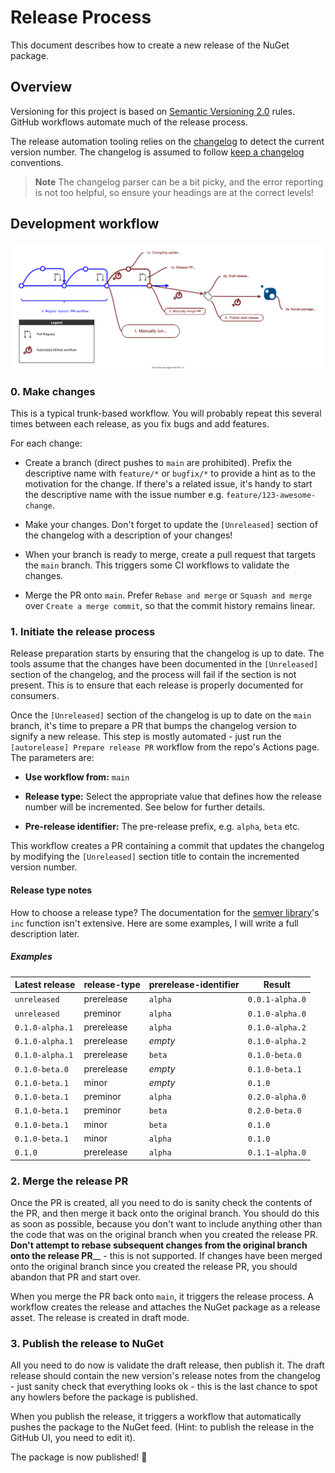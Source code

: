 # Release Process

This document describes how to create a new release of the NuGet package.

## Overview

Versioning for this project is based on [Semantic Versioning 2.0](https://semver.org/spec/v2.0.0.html) rules. GitHub
workflows automate much of the release process.

The release automation tooling relies on the [changelog](../CHANGELOG.md) to detect the current version number. The
changelog is assumed to follow [keep a changelog](https://keepachangelog.com/en/1.0.0/) conventions.

> **Note**
> The changelog parser can be a bit picky, and the error reporting is not too helpful, so ensure your headings
> are at the correct levels!

## Development workflow

![Workflow overview](./release_workflow.drawio.svg)

### 0. Make changes

This is a typical trunk-based workflow. You will probably repeat this several times between each release, as you fix
bugs and add features.

For each change:

- Create a branch (direct pushes to `main` are prohibited). Prefix the descriptive name with `feature/*` or `bugfix/*`
  to provide a hint as to the motivation for the change. If there's a related issue, it's handy to start the descriptive
  name with the issue number e.g. `feature/123-awesome-change`.

- Make your changes. Don't forget to update the `[Unreleased]` section of the changelog with a description of your
  changes!

- When your branch is ready to merge, create a pull request that targets the `main` branch. This triggers some CI
  workflows to validate the changes.

- Merge the PR onto `main`. Prefer `Rebase and merge` or `Squash and merge` over `Create a merge commit`, so that the
  commit history remains linear.

### 1. Initiate the release process

Release preparation starts by ensuring that the changelog is up to date. The tools assume that the changes have been
documented in the `[Unreleased]` section of the changelog, and the process will fail if the section is not present. This
is to ensure that each release is properly documented for consumers.

Once the `[Unreleased]` section of the changelog is up to date on the `main` branch, it's time to prepare a PR that
bumps the changelog version to signify a new release. This step is mostly automated - just run the `[autorelease]
Prepare release PR` workflow from the repo's Actions page. The parameters are:

- **Use workflow from:** `main`

- **Release type:** Select the appropriate value that defines how the release number will be incremented. See below for
  further details.

- **Pre-release identifier:** The pre-release prefix, e.g. `alpha`, `beta` etc.

This workflow creates a PR containing a commit that updates the changelog by modifying the `[Unreleased]` section title
to contain the incremented version number.

#### Release type notes

How to choose a release type? The documentation for the [semver
library](https://www.npmjs.com/package/semver#user-content-functions)'s `inc` function isn't extensive. Here are some
examples, I will write a full description later.

##### Examples

| Latest release   | release-type | prerelease-identifier | Result            |
| ---------------- | ------------ | --------------------- | ----------------- |
| `unreleased`     | prerelease   | `alpha`               | `0.0.1-alpha.0`   |
| `unreleased`     | preminor     | `alpha`               | `0.1.0-alpha.0`   |
| `0.1.0-alpha.1`  | prerelease   | `alpha`               | `0.1.0-alpha.2`   |
| `0.1.0-alpha.1`  | prerelease   | _empty_               | `0.1.0-alpha.2`   |
| `0.1.0-alpha.1`  | prerelease   | `beta`                | `0.1.0-beta.0`    |
| `0.1.0-beta.0`   | prerelease   | _empty_               | `0.1.0-beta.1`    |
| `0.1.0-beta.1`   | minor        | _empty_               | `0.1.0`           |
| `0.1.0-beta.1`   | preminor     | `alpha`               | `0.2.0-alpha.0`   |
| `0.1.0-beta.1`   | preminor     | `beta`                | `0.2.0-beta.0`    |
| `0.1.0-beta.1`   | minor        | `beta`                | `0.1.0`           |
| `0.1.0-beta.1`   | minor        | `alpha`               | `0.1.0`           |
| `0.1.0`          | prerelease   | `alpha`               | `0.1.1-alpha.0`   |

### 2. Merge the release PR

Once the PR is created, all you need to do is sanity check the contents of the PR, and then merge it back onto the
original branch. You should do this as soon as possible, because you don't want to include anything other than the code
that was on the original branch when you created the release PR. **Don't attempt to rebase subsequent changes from the
original branch onto the release PR**__ - this is not supported. If changes have been merged onto the original branch
since you created the release PR, you should abandon that PR and start over.

When you merge the PR back onto `main`, it triggers the release process. A workflow creates the release and attaches the
NuGet package as a release asset. The release is created in draft mode.

### 3. Publish the release to NuGet

All you need to do now is validate the draft release, then publish it. The draft release should contain the new
version's release notes from the changelog - just sanity check that everything looks ok - this is the last chance to
spot any howlers before the package is published.

When you publish the release, it triggers a workflow that automatically pushes the package to the NuGet feed. (Hint: to
publish the release in the GitHub UI, you need to edit it).

The package is now published! :rocket:

